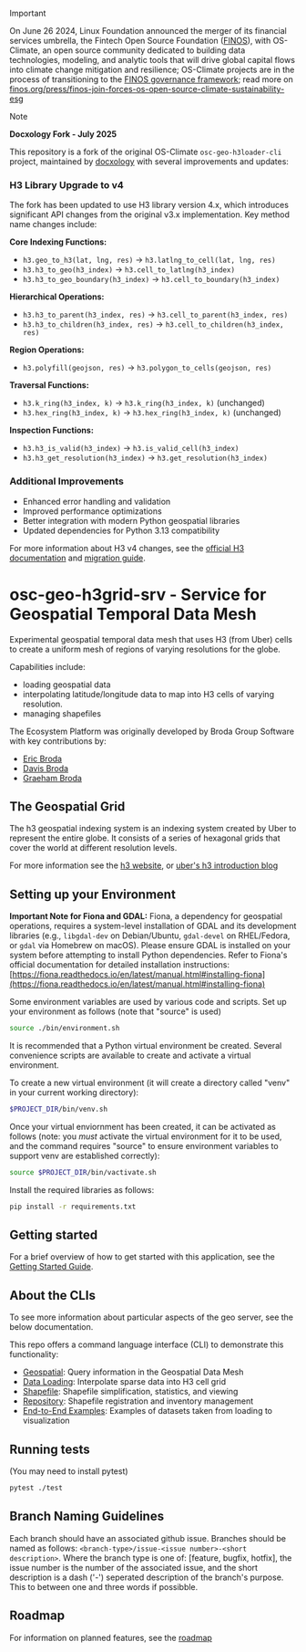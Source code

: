 <!-- markdownlint-disable -->
<!-- prettier-ignore-start -->
> [!IMPORTANT]
> On June 26 2024, Linux Foundation announced the merger of its financial services umbrella, the Fintech Open Source Foundation ([FINOS](https://finos.org)), with OS-Climate, an open source community dedicated to building data technologies, modeling, and analytic tools that will drive global capital flows into climate change mitigation and resilience; OS-Climate projects are in the process of transitioning to the [FINOS governance framework](https://community.finos.org/docs/governance); read more on [finos.org/press/finos-join-forces-os-open-source-climate-sustainability-esg](https://finos.org/press/finos-join-forces-os-open-source-climate-sustainability-esg)
<!-- prettier-ignore-end -->
<!-- markdownlint-enable -->

> [!NOTE]
> **Docxology Fork - July 2025**
> 
> This repository is a fork of the original OS-Climate `osc-geo-h3loader-cli` project, maintained by [docxology](https://github.com/docxology) with several improvements and updates:
> 
> ### H3 Library Upgrade to v4
> The fork has been updated to use H3 library version 4.x, which introduces significant API changes from the original v3.x implementation. Key method name changes include:
> 
> **Core Indexing Functions:**
> - `h3.geo_to_h3(lat, lng, res)` → `h3.latlng_to_cell(lat, lng, res)`
> - `h3.h3_to_geo(h3_index)` → `h3.cell_to_latlng(h3_index)`
> - `h3.h3_to_geo_boundary(h3_index)` → `h3.cell_to_boundary(h3_index)`
> 
> **Hierarchical Operations:**
> - `h3.h3_to_parent(h3_index, res)` → `h3.cell_to_parent(h3_index, res)`
> - `h3.h3_to_children(h3_index, res)` → `h3.cell_to_children(h3_index, res)`
> 
> **Region Operations:**
> - `h3.polyfill(geojson, res)` → `h3.polygon_to_cells(geojson, res)`
> 
> **Traversal Functions:**
> - `h3.k_ring(h3_index, k)` → `h3.k_ring(h3_index, k)` (unchanged)
> - `h3.hex_ring(h3_index, k)` → `h3.hex_ring(h3_index, k)` (unchanged)
> 
> **Inspection Functions:**
> - `h3.h3_is_valid(h3_index)` → `h3.is_valid_cell(h3_index)`
> - `h3.h3_get_resolution(h3_index)` → `h3.get_resolution(h3_index)`
> 
> ### Additional Improvements
> - Enhanced error handling and validation
> - Improved performance optimizations
> - Better integration with modern Python geospatial libraries
> - Updated dependencies for Python 3.13 compatibility
> 
> For more information about H3 v4 changes, see the [official H3 documentation](https://h3geo.org/docs/upgrade-guide) and [migration guide](https://h3geo.org/docs/migration-guide).

# osc-geo-h3grid-srv - Service for Geospatial Temporal Data Mesh

Experimental geospatial temporal data mesh that uses
H3 (from Uber) cells to create a uniform mesh of regions
of varying resolutions for the globe.

Capabilities include:

- loading geospatial data
- interpolating latitude/longitude data to map into H3 cells
  of varying resolution.
- managing shapefiles

The Ecosystem Platform was originally developed by Broda Group Software
with key contributions by:

- [Eric Broda](https://www.linkedin.com/in/ericbroda/)
- [Davis Broda](https://www.linkedin.com/in/davisbroda/)
- [Graeham Broda](https://www.linkedin.com/in/graeham-broda-3a2294b3/)

## The Geospatial Grid

The h3 geospatial indexing system is an indexing system created
by Uber to represent the entire globe. It consists of a series of
hexagonal grids that cover the world at different resolution levels.

For more information see the [h3 website](https://h3geo.org/), or
[uber's h3 introduction blog](https://www.uber.com/en-CA/blog/h3/)

## Setting up your Environment

**Important Note for Fiona and GDAL:**
Fiona, a dependency for geospatial operations, requires a system-level installation of GDAL and its development libraries (e.g., `libgdal-dev` on Debian/Ubuntu, `gdal-devel` on RHEL/Fedora, or `gdal` via Homebrew on macOS). Please ensure GDAL is installed on your system before attempting to install Python dependencies. Refer to Fiona's official documentation for detailed installation instructions: [https://fiona.readthedocs.io/en/latest/manual.html#installing-fiona](https://fiona.readthedocs.io/en/latest/manual.html#installing-fiona)

Some environment variables are used by various code and scripts.
Set up your environment as follows (note that "source" is used)

```bash
source ./bin/environment.sh
```

It is recommended that a Python virtual environment be created.
Several convenience scripts are available to create and activate
a virtual environment.

To create a new virtual environment (it will create a directory
called "venv" in your current working directory):

```bash
$PROJECT_DIR/bin/venv.sh
```

Once your virtual enviornment has been created, it can be activated
as follows (note: you _must_ activate the virtual environment
for it to be used, and the command requires "source" to ensure
environment variables to support venv are established correctly):

```bash
source $PROJECT_DIR/bin/vactivate.sh
```

Install the required libraries as follows:

```bash
pip install -r requirements.txt
```

## Getting started

For a brief overview of how to get started with this application, see
the [Getting Started Guide](/docs/getting-started.md).

## About the CLIs

To see more information about particular aspects of the geo server, see
the below documentation.

This repo offers a command language interface (CLI) to demonstrate
this functionality:

- [Geospatial](/docs/README-geospatial.md):
  Query information in the Geospatial Data Mesh
- [Data Loading](/docs/README-loading.md):
  Interpolate sparse data into H3 cell grid
- [Shapefile](/docs/README-shapefile.md):
  Shapefile simplification, statistics, and viewing
- [Repository](/docs/README-repository.md):
  Shapefile registration and inventory management
- [End-to-End Examples](/docs/README-example.md):
  Examples of datasets taken from loading to visualization

## Running tests

(You may need to install pytest)

```bash
pytest ./test
```

## Branch Naming Guidelines

Each branch should have an associated github issue. Branches should be named
as follows:
`<branch-type>/issue-<issue number>-<short description>`.
Where the branch type is one of:
[feature, bugfix, hotfix],
the issue number is the number of the associated issue, and the
short description is a dash ('-') seperated description of the branch's purpose.
This to between one and three words if possibble.

## Roadmap

For information on planned features, see the [roadmap](/docs/roadmap.md)
